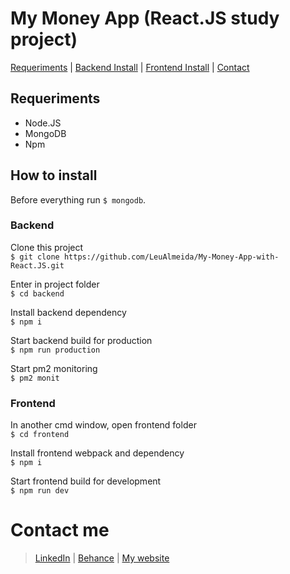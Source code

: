 # My Money App (React.JS study project)

[Requeriments](#requeriments) | [Backend Install](#backend) | [Frontend Install](#frontend) | [Contact](#contact-me)
  
## Requeriments

- Node.JS
- MongoDB
- Npm

## How to install

Before everything run `$ mongodb`.

### Backend

Clone this project <br/>
`$ git clone https://github.com/LeuAlmeida/My-Money-App-with-React.JS.git`

Enter in project folder<br/>
`$ cd backend`

Install backend dependency<br/>
`$ npm i`

Start backend build for production<br/>
`$ npm run production`

Start pm2 monitoring <br/>
`$ pm2 monit`

### Frontend

In another cmd window, open frontend folder<br/>
`$ cd frontend`

Install frontend webpack and dependency<br/>
`$ npm i`

Start frontend build for development<br/>
`$ npm run dev`

# Contact me
>
> [LinkedIn](https://www.linkedin.com/in/leonardoalmeida99/) | [Behance](https://behance.net/almeida99) | [My website](http://webid.net.br)
